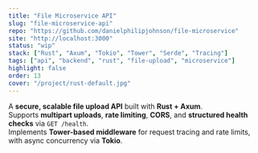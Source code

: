 ```yaml
---
title: "File Microservice API"
slug: "file-microservice-api"
repo: "https://github.com/danielphilipjohnson/file-microservice"
site: "http://localhost:3000"
status: "wip"
stack: ["Rust", "Axum", "Tokio", "Tower", "Serde", "Tracing"]
tags: ["api", "backend", "rust", "file-upload", "microservice"]
highlight: false
order: 13
cover: "/project/rust-default.jpg"
---
```


A **secure, scalable file upload API** built with **Rust + Axum**.  
Supports **multipart uploads**, **rate limiting**, **CORS**, and **structured health checks** via `GET /health`.  
Implements **Tower-based middleware** for request tracing and rate limits, with async concurrency via **Tokio**.
